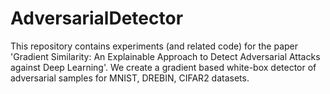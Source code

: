 # AdversarialDetector
This repository contains experiments (and related code) for the paper 'Gradient Similarity: An Explainable Approach to Detect Adversarial Attacks against Deep Learning'. We create a gradient based white-box detector of adversarial samples for MNIST, DREBIN, CIFAR2 datasets.


